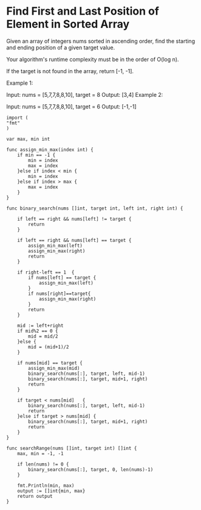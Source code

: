 # Find First and Last Position of Element in Sorted Array

Given an array of integers nums sorted in ascending order, find the starting and ending position of a given target value.

Your algorithm's runtime complexity must be in the order of O(log n).

If the target is not found in the array, return [-1, -1].

Example 1:

Input: nums = [5,7,7,8,8,10], target = 8
Output: [3,4]
Example 2:

Input: nums = [5,7,7,8,8,10], target = 6
Output: [-1,-1]

```
import (
"fmt"
)

var max, min int

func assign_min_max(index int) {
    if min == -1 {
        min = index
        max = index
    }else if index < min {
        min = index
    }else if index > max {
        max = index
    }
}

func binary_search(nums []int, target int, left int, right int) {
    
    if left == right && nums[left] != target {
        return
    }
    
    if left == right && nums[left] == target {
        assign_min_max(left)
        assign_min_max(right)
        return
    }
    
    if right-left == 1  {
        if nums[left] == target {
            assign_min_max(left)    
        }
        if nums[right]==target{
            assign_min_max(right)
        }
        return 
    }
    
    mid := left+right
    if mid%2 == 0 {
        mid = mid/2
    }else {
        mid = (mid+1)/2
    }
    
    if nums[mid] == target {
        assign_min_max(mid)
        binary_search(nums[:], target, left, mid-1) 
        binary_search(nums[:], target, mid+1, right) 
        return 
    }
    
    if target < nums[mid]   {
        binary_search(nums[:], target, left, mid-1) 
        return 
    }else if target > nums[mid] {
        binary_search(nums[:], target, mid+1, right) 
        return 
    }
}

func searchRange(nums []int, target int) []int {
    max, min = -1, -1
    
    if len(nums) != 0 {
        binary_search(nums[:], target, 0, len(nums)-1)
    }
    
    fmt.Println(min, max)
    output := []int{min, max}
    return output
}
```

